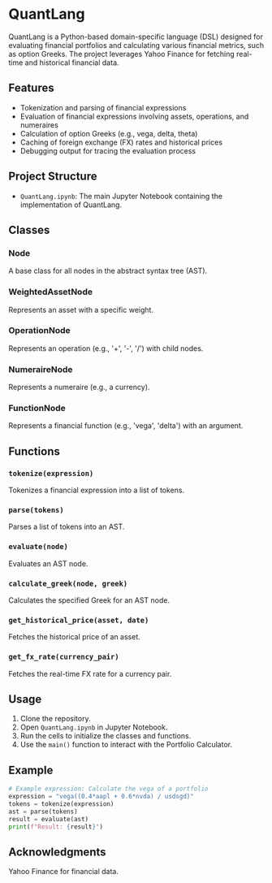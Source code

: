 # QuantLang

QuantLang is a Python-based domain-specific language (DSL) designed for evaluating financial portfolios and calculating various financial metrics, such as option Greeks. The project leverages Yahoo Finance for fetching real-time and historical financial data.

## Features

- Tokenization and parsing of financial expressions
- Evaluation of financial expressions involving assets, operations, and numeraires
- Calculation of option Greeks (e.g., vega, delta, theta)
- Caching of foreign exchange (FX) rates and historical prices
- Debugging output for tracing the evaluation process

## Project Structure

- `QuantLang.ipynb`: The main Jupyter Notebook containing the implementation of QuantLang.

## Classes

### Node
A base class for all nodes in the abstract syntax tree (AST).

### WeightedAssetNode
Represents an asset with a specific weight.

### OperationNode
Represents an operation (e.g., '+', '-', '/') with child nodes.

### NumeraireNode
Represents a numeraire (e.g., a currency).

### FunctionNode
Represents a financial function (e.g., 'vega', 'delta') with an argument.

## Functions

### `tokenize(expression)`
Tokenizes a financial expression into a list of tokens.

### `parse(tokens)`
Parses a list of tokens into an AST.

### `evaluate(node)`
Evaluates an AST node.

### `calculate_greek(node, greek)`
Calculates the specified Greek for an AST node.

### `get_historical_price(asset, date)`
Fetches the historical price of an asset.

### `get_fx_rate(currency_pair)`
Fetches the real-time FX rate for a currency pair.

## Usage

1. Clone the repository.
2. Open `QuantLang.ipynb` in Jupyter Notebook.
3. Run the cells to initialize the classes and functions.
4. Use the `main()` function to interact with the Portfolio Calculator.

## Example

```python
# Example expression: Calculate the vega of a portfolio
expression = "vega((0.4*aapl + 0.6*nvda) / usdsgd)"
tokens = tokenize(expression)
ast = parse(tokens)
result = evaluate(ast)
print(f"Result: {result}")
```

## Acknowledgments
Yahoo Finance for financial data.
